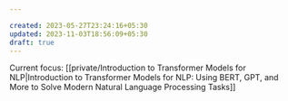 ```yaml
---

created: 2023-05-27T23:24:16+05:30
updated: 2023-11-03T18:56:09+05:30
draft: true
---
```


Current focus: [[private/Introduction to Transformer Models for NLP|Introduction to Transformer Models for NLP: Using BERT, GPT, and More to Solve Modern Natural Language Processing Tasks]]


